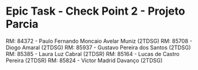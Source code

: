 # Epic Task - Check Point 2 - Projeto Parcia

RM: 84372 - Paulo Fernando Moncaio Avelar Muniz (2TDSG)
RM: 85708 - Diogo Amaral (2TDSG)
RM: 85937 - Gustavo Pereira dos Santos (2TDSG)
RM: 85385 - Laura Luz Cabral (2TDSR)
RM: 85164 - Lucas de Castro Pereira (2TDSR)
RM: 85824 - Víctor Madrid Davanço (2TDSG)

